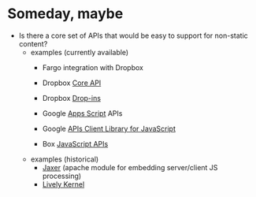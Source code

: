 
# Someday, maybe

+ Is there a core set of APIs that would be easy to support for non-static content?
	- examples (currently available)
		+ Fargo integration with Dropbox
		+ Dropbox [Core API](https://www.dropbox.com/developers/core/docs) 
		+ Dropbox [Drop-ins](https://code.google.com/p/google-api-javascript-client/)
		+ Google [Apps Script](https://developers.google.com/apps-script/) APIs
		+ Google [APIs Client Library for JavaScript](https://code.google.com/p/google-api-javascript-client/)

		+ Box [JavaScript APIs](https://code.google.com/p/google-api-javascript-client/)
	- examples (historical)
		+ [Jaxer](http://www.ibm.com/developerworks/library/wa-aj-jaxer/index.html?ca=drs-tp3508) (apache module for embedding server/client JS processing)
		+ [Lively Kernel](http://www.lively-kernel.org/repository/lively-kernel/trunk/doc/website-index.html)



